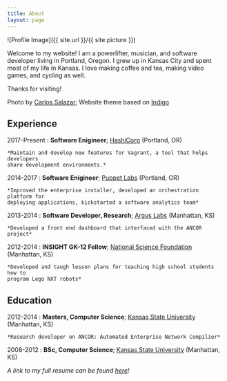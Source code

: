 ```yaml
---
title: About
layout: page
---
```

![Profile Image]({{ site.url }}/{{ site.picture }})


<p>Welcome to my website! I am a powerlifter, musician, and software developer
living in Portland, Oregon. I grew up in Kansas City and spent most of my life
in Kansas. I love making coffee and tea, making video games, and cycling as well.</p>

<p>Thanks for visiting!</p>

Photo by [Carlos Salazar](http://instagram.com/rzls); Website theme based on [Indigo](https://github.com/sergiokopplin/indigo)

<h2>Experience</h2>

2017-Present
:   **Software Enigineer**; [HashiCorp](https://www.hashicorp.com/) (Portland, OR)

    *Maintain and develop new features for Vagrant, a tool that helps developers
    share development environments.*

2014-2017
:   **Software Enigineer**; [Puppet Labs](https://www.puppet.com) (Portland, OR)

    *Improved the enterprise installer, developed an orchestration platform for
    deploying applications, kickstarted a software analytics team*


2013-2014
:   **Software Developer, Research**; [Argus Labs](http://www.arguslab.org/) (Manhattan, KS)

    *Developed a front end dashboard that interfaced with the ANCOR project*

2012-2014
:   **INSIGHT GK-12 Fellow**; [National Science Foundation](http://gk12.cs.ksu.edu/nsf_gk12) (Manhattan, KS)

    *Developed and taugh lesson plans for teaching high school students how to
    program Lego NXT robots*

<h2>Education</h2>

2012-2014
:   **Masters, Computer Science**; [Kansas State University](https://www.cs.ksu.edu/) (Manhattan, KS)

    *Research developer on ANCOR: Automated Enterprise Network Compilier*

2008-2012
:   **BSc, Computer Science**; [Kansas State University](https://www.cs.ksu.edu/) (Manhattan, KS)


_A link to my full resume can be found [here](https://docs.google.com/document/d/1UJNixM8rrRkE5sKoZhxvCyA9F9Rkgcfqf-PP-iwa9nI/edit)!_
